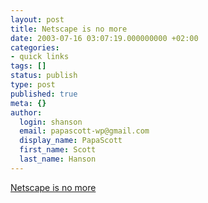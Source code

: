 ```yaml
---
layout: post
title: Netscape is no more
date: 2003-07-16 03:07:19.000000000 +02:00
categories:
- quick links
tags: []
status: publish
type: post
published: true
meta: {}
author:
  login: shanson
  email: papascott-wp@gmail.com
  display_name: PapaScott
  first_name: Scott
  last_name: Hanson
---
```

<p><a title="Long live Mozilla" href="http://www.mozillazine.org/talkback.html?article=3422">Netscape is no more</a></p>
